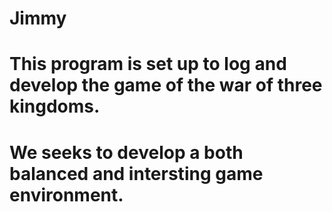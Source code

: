 # Jimmy
# This program is set up to log and develop the game of the war of three kingdoms.
# We seeks to develop a both balanced and intersting game environment.
